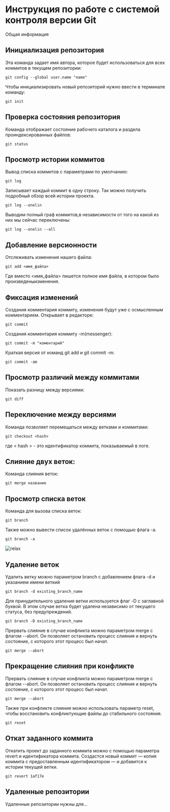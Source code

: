# **Инструкция по работе с системой контроля версии Git**

Общая информация
## Инициализация репозитория
Эта команда задает имя автора, которое будет использоваться для всех коммитов в текущем репозитории:

    git config --global user.name "name"
Чтобы инициализировать новый репозиторий нужно ввести в терминале команду:

    git init
## Проверка состояния репозитория

Команда отображает состояние рабочего каталога и раздела проиндексированных файлов:

    git status
## Просмотр истории коммитов
Вывод списка коммитов с параметрами по умолчанию:

    git log
Записывает каждый коммит в одну строку. Так можно получить подробный обзор всей истории проекта.

    git log --onelin
Выводим полный граф коммитов,в независимости от того на какой из них мы сейчас переключены:

    git log --onelin --all
## Добавление версионности
Отслеживать изменения нашего файла:

    git add <имя_файла>
Где вместо <имя_файла> пишется полное имя файла, в котором было произведеныизменения. 
## Фиксация изменений
Cоздания комментария коммиту, изменения будут уже с осмысленным комментарием. Открывает в редакторе:

    git commit
Cоздания комментария коммиту -m(messenger):

    git commit -m "коментарий"
Краткая версия от команд git add и git commit -m:

    git commit -am
## Просмотр различий между коммитами
Показать разницу между версиями:

    git diff
##  Переключение между версиями
Команда позволяет перемещаться между ветками и коммитами:

    git checkout <hash>
где < hash > - это идентификатор коммита, показываемый в логе.
## Слияние двух веток:
Команда слияния веток:

    git merge название
## Просмотр списка веток
Команда для вызова списка веток:

    git branch    
Также можно вывести список удалённых веток с помощью флага -a.

    git branch -a

![relax](fot.jpg)
## Удаление веток
Удалить ветку можно параметром branch с добавлением флага -d и указанием имени веткий

    git branch -d existing_branch_name

Для принудительного удаления ветки используется флаг -D с заглавной буквой. В этом случае ветка будет удалена независимо от текущего статуса, без предупреждений.
    
    git branch -D existing_branch_name
Прервать слияние в случае конфликта можно параметром merge с флагом --abort. Он позволяет остановить процесс слияния и вернуть состояние, с которого этот процесс был начат.

    git merge --abort

## Прекращение слияния при конфликте
Прервать слияние в случае конфликта можно параметром merge с флагом --abort. Он позволяет остановить процесс слияния и вернуть состояние, с которого этот процесс был начат.

    git merge --abort

Также при конфликте слияния можно использовать параметр reset, чтобы восстановить конфликтующие файлы до стабильного состояния.

    git reset

## Откат заданного коммита
Откатить проект до заданного коммита можно с помощью параметра revert и идентификатора коммита. Создастся новый коммит — копия коммита с предоставленным идентификатором — и добавится к истории текущей ветки.

    git revert 1af17e
## Удаленные репозитории

Удаленные репозитории нужны для...
